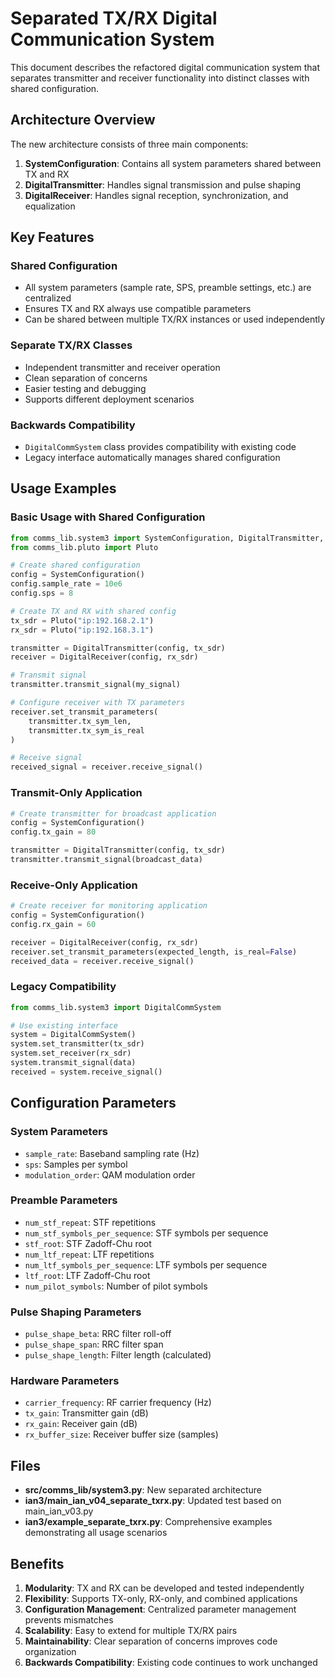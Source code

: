 # Separated TX/RX Digital Communication System

This document describes the refactored digital communication system that separates transmitter and receiver functionality into distinct classes with shared configuration.

## Architecture Overview

The new architecture consists of three main components:

1. **SystemConfiguration**: Contains all system parameters shared between TX and RX
2. **DigitalTransmitter**: Handles signal transmission and pulse shaping
3. **DigitalReceiver**: Handles signal reception, synchronization, and equalization

## Key Features

### Shared Configuration
- All system parameters (sample rate, SPS, preamble settings, etc.) are centralized
- Ensures TX and RX always use compatible parameters
- Can be shared between multiple TX/RX instances or used independently

### Separate TX/RX Classes
- Independent transmitter and receiver operation
- Clean separation of concerns
- Easier testing and debugging
- Supports different deployment scenarios

### Backwards Compatibility
- `DigitalCommSystem` class provides compatibility with existing code
- Legacy interface automatically manages shared configuration

## Usage Examples

### Basic Usage with Shared Configuration

```python
from comms_lib.system3 import SystemConfiguration, DigitalTransmitter, DigitalReceiver
from comms_lib.pluto import Pluto

# Create shared configuration
config = SystemConfiguration()
config.sample_rate = 10e6
config.sps = 8

# Create TX and RX with shared config
tx_sdr = Pluto("ip:192.168.2.1")
rx_sdr = Pluto("ip:192.168.3.1")

transmitter = DigitalTransmitter(config, tx_sdr)
receiver = DigitalReceiver(config, rx_sdr)

# Transmit signal
transmitter.transmit_signal(my_signal)

# Configure receiver with TX parameters
receiver.set_transmit_parameters(
    transmitter.tx_sym_len,
    transmitter.tx_sym_is_real
)

# Receive signal
received_signal = receiver.receive_signal()
```

### Transmit-Only Application

```python
# Create transmitter for broadcast application
config = SystemConfiguration()
config.tx_gain = 80

transmitter = DigitalTransmitter(config, tx_sdr)
transmitter.transmit_signal(broadcast_data)
```

### Receive-Only Application

```python
# Create receiver for monitoring application
config = SystemConfiguration()
config.rx_gain = 60

receiver = DigitalReceiver(config, rx_sdr)
receiver.set_transmit_parameters(expected_length, is_real=False)
received_data = receiver.receive_signal()
```

### Legacy Compatibility

```python
from comms_lib.system3 import DigitalCommSystem

# Use existing interface
system = DigitalCommSystem()
system.set_transmitter(tx_sdr)
system.set_receiver(rx_sdr)
system.transmit_signal(data)
received = system.receive_signal()
```

## Configuration Parameters

### System Parameters
- `sample_rate`: Baseband sampling rate (Hz)
- `sps`: Samples per symbol
- `modulation_order`: QAM modulation order

### Preamble Parameters
- `num_stf_repeat`: STF repetitions
- `num_stf_symbols_per_sequence`: STF symbols per sequence
- `stf_root`: STF Zadoff-Chu root
- `num_ltf_repeat`: LTF repetitions
- `num_ltf_symbols_per_sequence`: LTF symbols per sequence
- `ltf_root`: LTF Zadoff-Chu root
- `num_pilot_symbols`: Number of pilot symbols

### Pulse Shaping Parameters
- `pulse_shape_beta`: RRC filter roll-off
- `pulse_shape_span`: RRC filter span
- `pulse_shape_length`: Filter length (calculated)

### Hardware Parameters
- `carrier_frequency`: RF carrier frequency (Hz)
- `tx_gain`: Transmitter gain (dB)
- `rx_gain`: Receiver gain (dB)
- `rx_buffer_size`: Receiver buffer size (samples)

## Files

- **src/comms_lib/system3.py**: New separated architecture
- **ian3/main_ian_v04_separate_txrx.py**: Updated test based on main_ian_v03.py
- **ian3/example_separate_txrx.py**: Comprehensive examples demonstrating all usage scenarios

## Benefits

1. **Modularity**: TX and RX can be developed and tested independently
2. **Flexibility**: Supports TX-only, RX-only, and combined applications
3. **Configuration Management**: Centralized parameter management prevents mismatches
4. **Scalability**: Easy to extend for multiple TX/RX pairs
5. **Maintainability**: Clear separation of concerns improves code organization
6. **Backwards Compatibility**: Existing code continues to work unchanged
